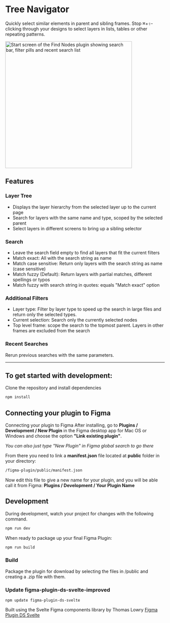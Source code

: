# Tree Navigator

Quickly select similar elements in parent and sibling frames. Stop <kbd>⌘</kbd>+<kbd>⇧</kbd>-clicking through your designs to select layers in lists, tables or other repeating patterns.

<img alt="Start screen of the Find Nodes plugin showing search bar, filter pills and recent search list" src="https://user-images.githubusercontent.com/24393597/231573595-e4642d9f-fea4-46fd-b3a5-22b8705316c8.jpg" height="400px">

## Features

### Layer Tree

-   Displays the layer hierarchy from the selected layer up to the current page
-   Search for layers with the same name and type, scoped by the selected parent
-   Select layers in different screens to bring up a sibling selector

### Search

-   Leave the search field empty to find all layers that fit the current filters
-   Match exact: All with the search string as name
-   Match case sensitive: Return only layers with the search string as name (case sensitive)
-   Match fuzzy (Default): Return layers with partial matches, different spellings or typos
-   Match fuzzy with search string in quotes: equals "Match exact" option

### Additional Filters

-   Layer type: Filter by layer type to speed up the search in large files and return only the selected types.
-   Current selection: Search only the currently selected nodes
-   Top level frame: scope the search to the topmost parent. Layers in other frames are excluded from the search

### Recent Searches

Rerun previous searches with the same parameters.

---

## To get started with development:

Clone the repository and install dependencies

```bash
npm install
```

## Connecting your plugin to Figma

Connecting your plugin to Figma
After installing, go to **Plugins / Development / New Plugin** in the Figma desktop app for Mac OS or Windows and choose the option **"Link existing plugin"**.

_You can also just type "New Plugin" in Figma global search to go there_

From there you need to link a **manifest.json** file located at **public** folder in your directory:

```bash
/figma-plugin/public/manifest.json
```

Now edit this file to give a new name for your plugin, and you will be able call it from Figma: **Plugins / Development / Your Plugin Name**

## Development

During development, watch your project for changes with the following command.

```bash
npm run dev
```

When ready to package up your final Figma Plugin:

```bash
npm run build
```

### Build

Package the plugin for download by selecting the files in /public and creating a .zip file with them.

### Update figma-plugin-ds-svelte-improved

`npm update figma-plugin-ds-svelte`

Built using the Svelte Figma components library by Thomas Lowry [Figma Plugin DS Svelte](https://github.com/thomas-lowry/figma-plugin-ds-svelte)
